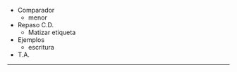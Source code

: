 * Comparador
    * menor
* Repaso C.D.
    * Matizar etiqueta
* Ejemplos
    * escritura
* T.A.

---

